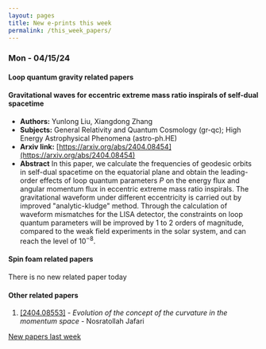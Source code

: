 ```yaml
---
layout: pages
title: New e-prints this week
permalink: /this_week_papers/
---
```




### Mon - 04/15/24

#### Loop quantum gravity related papers

#### **Gravitational waves for eccentric extreme mass ratio inspirals of  self-dual spacetime**
 - **Authors:** Yunlong Liu, Xiangdong Zhang
 - **Subjects:** General Relativity and Quantum Cosmology (gr-qc); High Energy Astrophysical Phenomena (astro-ph.HE)
 - **Arxiv link:** [https://arxiv.org/abs/2404.08454](https://arxiv.org/abs/2404.08454)
 - **Abstract**
 In this paper, we calculate the frequencies of geodesic orbits in self-dual spacetime on the equatorial plane and obtain the leading-order effects of loop quantum parameters $P$ on the energy flux and angular momentum flux in eccentric extreme mass ratio inspirals. The gravitational waveform under different eccentricity is carried out by improved "analytic-kludge" method. Through the calculation of waveform mismatches for the LISA detector, the constraints on loop quantum parameters will be improved by 1 to 2 orders of magnitude, compared to the weak field experiments in the solar system, and can reach the level of $10^{-8}$. 

#### Spin foam related papers

There is no new related paper today 



#### Other related papers

1. [[2404.08553]](https://arxiv.org/abs/2404.08553) - *Evolution of the concept of the curvature in the momentum space* - Nosratollah Jafari






[New papers last week]({{site.url}}/archived/weekly/pre-prints/2024/04/15/archived_weekly_papers.html)